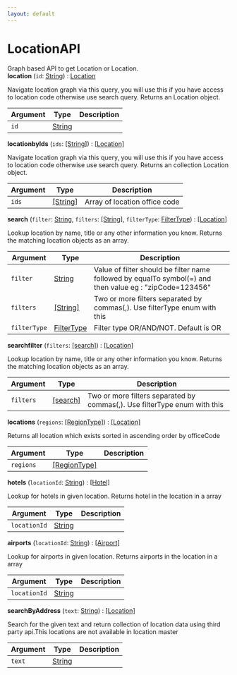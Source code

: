 ```yaml
---
layout: default
---
```

# LocationAPI
Graph based API to get Location or Location.  <br />
**location** (`id`: [String](scalar#string)) : [Location](object#location)

Navigate location graph via this query, you will use this if you have access to location code otherwise use search query. Returns an Location object.

| Argument  | Type               | Description      |
| --------- | ------------------ | ---------------- |
| `id` | [String](scalar#string) |  |

**locationbyIds** (`ids`: [[String]](scalar#string)) : [[Location]](object#location)

Navigate location graph via this query, you will use this if you have access to location code otherwise use search query. Returns an collection Location object.

| Argument  | Type               | Description      |
| --------- | ------------------ | ---------------- |
| `ids` | [[String]](scalar#string) | Array of location office code |

**search** (`filter`: [String](scalar#string), `filters`: [[String]](scalar#string), `filterType`: [FilterType](enum#filtertype)) : [[Location]](object#location)

Lookup location by name, title or any other information you know. Returns the matching location objects as an array.

| Argument  | Type               | Description      |
| --------- | ------------------ | ---------------- |
| `filter` | [String](scalar#string) | Value of filter should be filter name followed by equalTo symbol(=) and then value eg : "zipCode=123456" |
| `filters` | [[String]](scalar#string) | Two or more filters separated by commas(,). Use filterType enum with this |
| `filterType` | [FilterType](enum#filtertype) | Filter type OR/AND/NOT. Default is OR |

**searchfilter** (`filters`: [[search]](search)) : [[Location]](object#location)

Lookup location by name, title or any other information you know. Returns the matching location objects as an array.

| Argument  | Type               | Description      |
| --------- | ------------------ | ---------------- |
| `filters` | [[search]](search) | Two or more filters separated by commas(,). Use filterType enum with this |

**locations** (`regions`: [[RegionType]](enum#regiontype)) : [[Location]](object#location)

Returns all location which exists sorted in ascending order by officeCode

| Argument  | Type               | Description      |
| --------- | ------------------ | ---------------- |
| `regions` | [[RegionType]](enum#regiontype) |  |

**hotels** (`locationId`: [String](scalar#string)) : [[Hotel]](object#hotel)

Lookup for hotels in given location. Returns hotel in the location in a array

| Argument  | Type               | Description      |
| --------- | ------------------ | ---------------- |
| `locationId` | [String](scalar#string) |  |

**airports** (`locationId`: [String](scalar#string)) : [[Airport]](object#airport)

Lookup for airports in given location. Returns airports in the location in a array

| Argument  | Type               | Description      |
| --------- | ------------------ | ---------------- |
| `locationId` | [String](scalar#string) |  |

**searchByAddress** (`text`: [String](scalar#string)) : [[Location]](object#location)

Search for the given text and return collection of location data using  third party api.This locations are not available in location master <br />

| Argument  | Type               | Description      |
| --------- | ------------------ | ---------------- |
| `text` | [String](scalar#string) |  |

